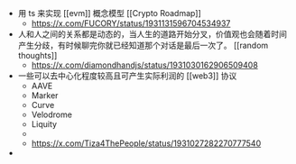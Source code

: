 - 用 ts 来实现 [[evm]] 概念模型 [[Crypto Roadmap]]
	- https://x.com/FUCORY/status/1931131596704534937
- 人和人之间的关系都是动态的，当人生的道路开始分叉，价值观也会随着时间产生分歧，有时候聊完你就已经知道那个对话是最后一次了。 [[random thoughts]]
	- https://x.com/diamondhandjs/status/1931030162906509408
- 一些可以去中心化程度较高且可产生实际利润的 [[web3]] 协议
	- AAVE
	- Marker
	- Curve
	- Velodrome
	- Liquity
	-
	- https://x.com/Tiza4ThePeople/status/1931027282270777540
-